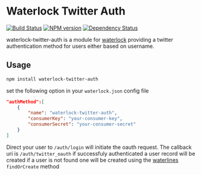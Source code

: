 # Waterlock Twitter Auth

[![Build Status](http://img.shields.io/travis/davidrivera/waterlock-twitter-auth.svg?style=flat)](https://travis-ci.org/davidrivera/waterlock-twitter-auth) [![NPM version](http://img.shields.io/npm/v/waterlock-twitter-auth.svg?style=flat)](http://badge.fury.io/js/waterlock-twitter-auth) [![Dependency Status](http://img.shields.io/gemnasium/davidrivera/waterlock-twitter-auth.svg?style=flat)](https://gemnasium.com/davidrivera/waterlock-twitter-auth)

waterlock-twitter-auth is a module for [waterlock](https://github.com/davidrivera/waterlock)
providing a twitter authentication method for users either based on username.

## Usage

```bash
npm install waterlock-twitter-auth
```

set the following option in your `waterlock.json` config file

```json
"authMethod":[
	{
		"name": "waterlock-twitter-auth",
		"consumerKey": "your-consumer-key",
		"consumerSecret": "your-consumer-secret"
	}
]
```

Direct your user to `/auth/login` will initiate the oauth request. The callback uri is `/auth/twitter_oauth` if successfuly authenticated a user record will be created if a user is not found one will be created using the [waterlines](https://github.com/balderdashy/waterline) `findOrCreate` method